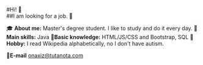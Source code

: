 #Hi! :wave:  
##I am looking for a job. :moyai:  

:mortar_board: **About me:** Master's degree student. I like to study and do it every day.
:muscle:**Main skills:** Java 
:wrench:**Basic knowledge:** HTML/JS/CSS and Bootstrap, SQL
:wine_glass:**Hobby:** I read Wikipedia alphabetically, no I don't have autism.


:email:**E-mail** onaxiz@tutanota.com
